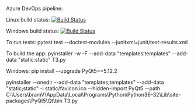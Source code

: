 Azure DevOps pipeline:

Linux build status: [![Build Status](https://dev.azure.com/BlackTurtleBVBA/TurtleNetwork/_apis/build/status/BlackTurtle123.PythonTNWallet?branchName=master)](https://dev.azure.com/BlackTurtleBVBA/TurtleNetwork/_build/latest?definitionId=3&branchName=master)

Windows build status: [![Build Status](https://dev.azure.com/BlackTurtleBVBA/TurtleNetwork/_apis/build/status/BlackTurtle123.PythonTNWallet.Windows?branchName=master)](https://dev.azure.com/BlackTurtleBVBA/TurtleNetwork/_build/latest?definitionId=6&branchName=master)


To run tests:
pytest test --doctest-modules --junitxml=junit/test-results.xml


To build the app:
pyinstaller -w -F --add-data "templates:templates" --add-data "static:static" T3.py

Windows:
pip install --upgrade PyQt5==5.12.2

pyinstaller --onedir --add-data "templates;templates" --add-data "static;static" -i static/favicon.ico --hidden-import PyQt5 --path C:\Users\bramV\AppData\Local\Programs\Python\Python36-32\Lib\site-packages\PyQt5\Qt\bin T3.py

